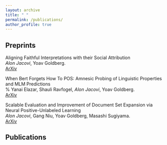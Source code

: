 ```yaml
---
layout: archive
title: " "
permalink: /publications/
author_profile: true
---
```


<!---  {% if author.googlescholar %}
  <u><a href="{{author.googlescholar}}">My Google Scholar profile</a> will </u>
{% endif %}

{% include base_path %}

{% for post in site.publications reversed %}
  {% include archive-single.html %}
{% endfor %} -->

## Preprints

Aligning Faithful Interpretations with their Social Attribution\
*Alon Jacovi*, Yoav Goldberg.\
[ArXiv](https://arxiv.org/abs/2006.01067)
 
When Bert Forgets How To POS: Amnesic Probing of Linguistic Properties and MLM Predictions\
% Yanai Elazar, Shauli Ravfogel, *Alon Jacovi*, Yoav Goldberg.\
[ArXiv](https://arxiv.org/abs/2006.00995)

Scalable Evaluation and Improvement of Document Set Expansion via Neural Positive-Unlabeled Learning\
*Alon Jacovi*, Gang Niu, Yoav Goldberg, Masashi Sugiyama.\
[ArXiv](https://arxiv.org/abs/1910.13339)

## Publications

<!---  
\textbf{Towards Faithfully Interpretable NLP Systems: How should we define and evaluate faithfulness?} \\ \underline{Alon Jacovi} and Yoav Goldberg. \\ In ACL 2020.

% \textbf{Improving Task-Oriented Dialogue Systems in Production with Conversation Logs} \\
% \underline{Alon Jacovi}*, Ori Bar El*, Ofer Lavi, David Boaz, David Amid, Inbal Ronen, Ateret Anaby-Tavor. \\ In the KDD Converse workshop at KDD 2020.


\textbf{Neural network gradient-based learning of black-box function interfaces} \\ \underline{Alon Jacovi}, Guy Hadash, Einat Kermany, Boaz Carmeli, Ofer Lavi, George Kour, Jonathan Berant. \\ In ICLR 2019. \\ Also in AI Week 2019.

\textit{(Extended Abstract)} \textbf{Learning and Understanding Different Categories of Sexism Using Convolutional Neural Network Filters} \\ Sima Sharifirad, \underline{Alon Jacovi}, Stan Matwin. \\ In the Widening NLP workshop at ACL 2019.

\textbf{Understanding Convolutional Neural Networks for Text Classification} \\ \underline{Alon Jacovi}, Oren Sar Shalom, Yoav Goldberg. \\ In the BlackboxNLP workshop at EMNLP 2018 (oral presentation). \\ Also in ISCOL 2018 (oral presentation).
 -->
